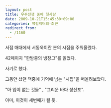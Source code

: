 ```yaml
---
layout: post
title: 우주전쟁 중에 첫사랑
date: 2009-10-21T15:45:30+09:00
categories: 북컬렉터의-최근
redirect_from:
  - /1160
---
```


서점 매대에서 서동욱이란 분의 시집을 주워올렸다.

42페이지 "한밤중의 냉장고"를 읽었다.

사기로 했다.

그동안 샀던 책중에 기억에 남는 "시집"을 떠올려보았다.

"아 입이 없는 것들" , "그리운 바다 성산포".

아마, 이것이 세번째가 될 듯.
